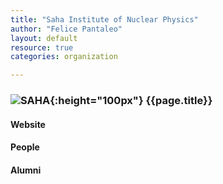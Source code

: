 ```yaml
---
title: "Saha Institute of Nuclear Physics"
author: "Felice Pantaleo"
layout: default
resource: true
categories: organization

---
```

### ![SAHA]({{site.baseurl}}/images/saha-logo.gif){:height="100px"}  {{page.title}}

#### Website
#### People


#### Alumni
